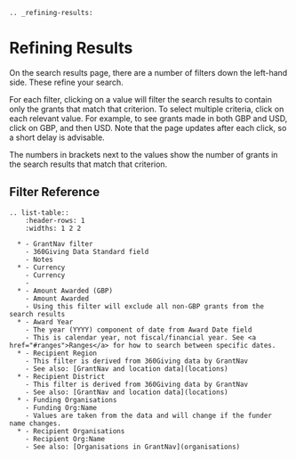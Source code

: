 ```eval_rst
.. _refining-results:
```

Refining Results
================

On the search results page, there are a number of filters down the left-hand side. These refine your search.

For each filter, clicking on a value will filter the search results to contain only the grants that match that criterion. To select multiple criteria, click on each relevant value. For example, to see grants made in both GBP and USD, click on GBP, and then USD. Note that the page updates after each click, so a short delay is advisable. 

The numbers in brackets next to the values show the number of grants in the search results that match that criterion.

## Filter Reference

```eval_rst
.. list-table::
    :header-rows: 1
    :widths: 1 2 2 

  * - GrantNav filter
    - 360Giving Data Standard field
    - Notes
  * - Currency
    - Currency
    -            
  * - Amount Awarded (GBP)
    - Amount Awarded
    - Using this filter will exclude all non-GBP grants from the search results
  * - Award Year
    - The year (YYYY) component of date from Award Date field
    - This is calendar year, not fiscal/financial year. See <a href="#ranges">Ranges</a> for how to search between specific dates.
  * - Recipient Region
    - This filter is derived from 360Giving data by GrantNav
    - See also: [GrantNav and location data](locations)
  * - Recipient District
    - This filter is derived from 360Giving data by GrantNav
    - See also: [GrantNav and location data](locations)
  * - Funding Organisations
    - Funding Org:Name
    - Values are taken from the data and will change if the funder name changes.
  * - Recipient Organisations
    - Recipient Org:Name
    - See also: [Organisations in GrantNav](organisations)
```

  
